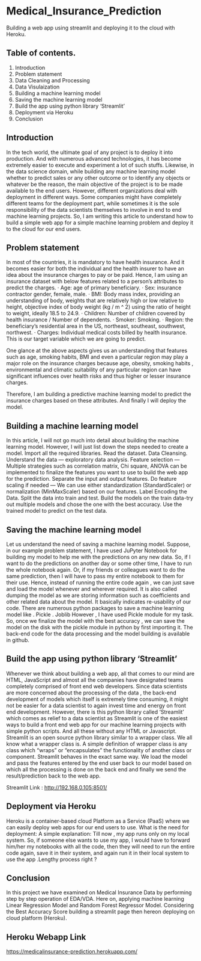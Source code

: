 # Medical_Insurance_Prediction

Building a web app using streamlit and deploying it to the cloud with Heroku.

## Table of contents.
1. Introduction
2. Problem statement
3. Data Cleaning and Processing
4. Data Visulaization
5. Building a machine learning model
6. Saving the machine learning model
7. Build the app using python library ‘Streamlit’
8. Deployment via Heroku
9. Conclusion


## Introduction
In the tech world, the ultimate goal of any project is to deploy it into production. And with numerous advanced technologies, it has become extremely easier to execute and experiment a lot of such stuffs.
Likewise, in the data science domain, while building any machine learning model whether to predict sales or any other outcome or to identify any objects or whatever be the reason, the main objective of the project is to be made available to the end users.
However, different organizations deal with deployment in different ways. Some companies might have completely different teams for the deployment part, while sometimes it is the sole responsibility of the data scientists themselves to involve in end to end machine learning projects.
So, I am writing this article to understand how to build a simple web app for a simple machine learning problem and deploy it to the cloud for our end users.

## Problem statement
In most of the countries, it is mandatory to have health insurance. And it becomes easier for both the individual and the health insurer to have an idea about the insurance charges to pay or be paid.
Hence, I am using an insurance dataset with below features related to a person’s attributes to predict the charges.
· Age: age of primary beneficiary.
· Sex: insurance contractor gender, female, male.
· BMI: Body mass index, providing an understanding of body, weights that are relatively high or low relative to height, objective index of body weight (kg / m ^ 2)       using the ratio of height to weight, ideally 18.5 to 24.9.
· Children: Number of children covered by health insurance / Number of dependents.
· Smoker: Smoking.
· Region: the beneficiary’s residential area in the US, northeast, southeast, southwest, northwest.
· Charges: Individual medical costs billed by health insurance. This is our target variable which we are going to predict.

One glance at the above aspects gives us an understanding that features such as age, smoking habits, BMI and even a particular region may play a major role on the insurance charges because age, obesity, smoking habits , environmental and climatic suitability of any particular region can have significant influences over health risks and thus higher or lesser insurance charges.

Therefore, I am building a predictive machine learning model to predict the insurance charges based on these attributes. And finally I will deploy the model.

## Building a machine learning model
In this article, I will not go much into detail about building the machine learning model. However, I will just list down the steps needed to create a model.
Import all the required libraries.
Read the dataset.
Data Cleansing.
Understand the data — exploratory data analysis.
Feature selection — Multiple strategies such as correlation matrix, Chi square, ANOVA can be implemented to finalize the features you want to use to build the web app for the prediction.
Separate the input and output features.
Do feature scaling if needed — We can use either standardization (StandardScaler) or normalization (MinMaxScaler) based on our features.
Label Encoding the Data.
Split the data into train and test.
Build the models on the train data-try out multiple models and chose the one with the best accuracy.
Use the trained model to predict on the test data.

## Saving the machine learning model
Let us understand the need of saving a machine learning model.
Suppose, in our example problem statement, I have used JuPyter Notebook for building my model to help me with the predictions on any new data. So, if I want to do the predictions on another day or some other time, I have to run the whole notebook again. Or, if my friends or colleagues want to do the same prediction, then I will have to pass my entire notebook to them for their use.
Hence, instead of running the entire code again , we can just save and load the model whenever and wherever required. It is also called dumping the model as we are storing information such as coefficients and other related data about the model.
It basically indicates re-usability of our code.
There are numerous python packages to save a machine learning model like
. Pickle
. Joblib
However , I have used Pickle module for my task.
So, once we finalize the model with the best accuracy , we can save the model on the disk with the pickle module in python by first importing it.
The back-end code for the data processing and the model building is available in github.

## Build the app using python library ‘Streamlit’
Whenever we think about building a web app, all that comes to our mind are HTML, JavaScript and almost all the companies have designated teams completely comprised of front end web developers. Since data scientists are more concerned about the processing of the data , the back-end development of models which itself is extremely time consuming, it might not be easier for a data scientist to again invest time and energy on front end development.
However, there is this python library called ‘Streamlit’ which comes as relief to a data scientist as Streamlit is one of the easiest ways to build a front end web app for our machine learning projects with simple python scripts. And all these without any HTML or Javascript.
Streamlit is an open source python library similar to a wrapper class.
We all know what a wrapper class is. A simple definition of wrapper class is any class which “wraps” or “encapsulates” the functionality of another class or component. Streamlit behaves in the exact same way. We load the model and pass the features entered by the end user back to our model based on which all the processing is done on the back end and finally we send the result/prediction back to the web app.

Streamlit Link : http://192.168.0.105:8501/

## Deployment via Heroku
Heroku is a container-based cloud Platform as a Service (PaaS) where we can easily deploy web apps for our end users to use.
What is the need for deployment:
A simple explanation: Till now , my app runs only on my local system. So, if someone else wants to use my app, I would have to forward him/her my notebooks with all the code, then they will need to run the entire code again, save it in their system, and again run it in their local system to use the app .Lengthy process right ?

## Conclusion
In this project we have examined on Medical Insurance Data by performing step by step operation of EDA/VDA. Here on, applying machine learning Linear Regression Model and Random Forest Regressor Model.
Considering the Best Accuracy Score building a streamlit page then hereon deploying on cloud platform (Heroku).

## Heroku Webapp Link 
https://medicalinsurance-prediction.herokuapp.com/
